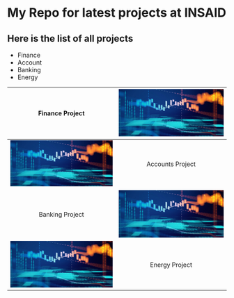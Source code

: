 # My Repo for latest projects at INSAID

## Here is the list of all projects

- Finance
- Account
- Banking
- Energy

|  Finance Project  |  [![Fin](https://raw.githubusercontent.com/nkraja33/General/master/Images/5-0_finance_1366%5B1%5D.jpg "Fin")](http://https://raw.githubusercontent.com/nkraja33/General/master/Images/5-0_finance_1366%5B1%5D.jpg "Fin")|
| :------------: | :------------: |
| [![Accounts](https://raw.githubusercontent.com/nkraja33/General/master/Images/5-0_finance_1366%5B1%5D.jpg "Accounts")](http://https://raw.githubusercontent.com/nkraja33/General/master/Images/5-0_finance_1366%5B1%5D.jpg "Accounts")  |  Accounts Project|
|  Banking Project|  [![Banking](https://raw.githubusercontent.com/nkraja33/General/master/Images/5-0_finance_1366%5B1%5D.jpg "Banking")](http://https://raw.githubusercontent.com/nkraja33/General/master/Images/5-0_finance_1366%5B1%5D.jpg "Banking") |
| [![Energy](https://raw.githubusercontent.com/nkraja33/General/master/Images/5-0_finance_1366%5B1%5D.jpg "Energy")](http://https://raw.githubusercontent.com/nkraja33/General/master/Images/5-0_finance_1366%5B1%5D.jpg "Energy")  | Energy  Project|

```
